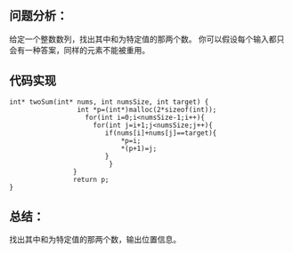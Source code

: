 ## 问题分析： 
给定一个整数数列，找出其中和为特定值的那两个数。
你可以假设每个输入都只会有一种答案，同样的元素不能被重用。


## 代码实现

```
int* twoSum(int* nums, int numsSize, int target) {
			     int *p=(int*)malloc(2*sizeof(int));
			       for(int i=0;i<numsSize-1;i++){
			         for(int j=i+1;j<numsSize;j++){
			            if(nums[i]+nums[j]==target){
			                *p=i;
			                *(p+1)=j;
			            }
			             }
			    }
			    return p;
}
```
## 总结：

找出其中和为特定值的那两个数，输出位置信息。